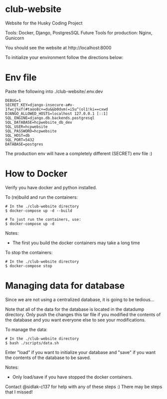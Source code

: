 # club-website
Website for the Husky Coding Project

Tools: Docker, Django, PostgresSQL
Future Tools for production: Nginx, Gunicorn

You should see the website at http://localhost:8000

To initialize your environment follow the directions below:

# Env file
Paste the following into ./club-website/.env.dev
```
DEBUG=1
SECRET_KEY=django-insecure-a#v-1fwcj%xf(#taoo8c+=du&&b0dvm(=i5u^(ol1!ki==cxwd
DJANGO_ALLOWED_HOSTS=localhost 127.0.0.1 [::1]
SQL_ENGINE=django.db.backends.postgresql
SQL_DATABASE=hcpwebsite_db_dev
SQL_USER=hcpwebsite
SQL_PASSWORD=hcpwebsite
SQL_HOST=db
SQL_PORT=5432
DATABASE=postgres
```
The production env will have a completely different (SECRET) env file :)

# How to Docker
Verify you have docker and python installed.

To (re)build and run the containers:
```console
# In the ./club-website directory
$ docker-compose up -d --build

# To just run the containers, use:
$ docker-compose up -d
```

Notes:
 - The first you build the docker containers may take a long time

To stop the containers:
```console
# In the ./club-website directory
$ docker-compose stop
```

# Managing data for database
Since we are not using a centralized database, it is going to be tedious...

Note that all of the data for the database is located in the datadump directory. Only push the changes this tar file if you modified the contents of the database and you want everyone else to see your modifications.

To manage the data:
```console
# In the ./club-website directory
$ bash ./scripts/data.sh
```
Enter "load" if you want to initialize your database and "save" if you want the contents of the database to be saved.

Notes:
 - Only load/save if you have stopped the docker containers.

Contact @sidlak-c137 for help with any of these steps :) There may be steps that I missed!
